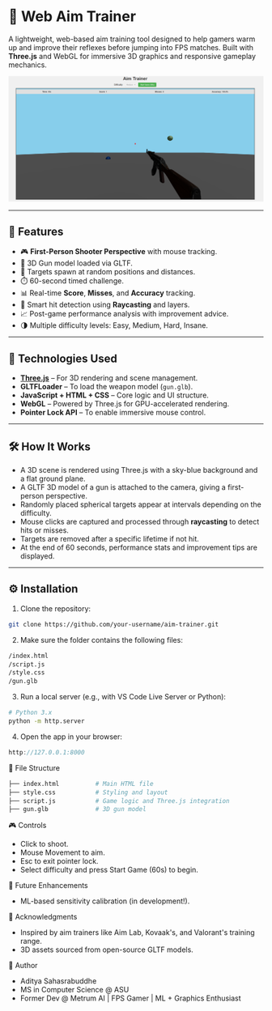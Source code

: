 # 🎯 Web Aim Trainer

A lightweight, web-based aim training tool designed to help gamers warm up and improve their reflexes before jumping into FPS matches. Built with **Three.js** and WebGL for immersive 3D graphics and responsive gameplay mechanics.

![Screenshot](images/screenshot.png)

---

## 🚀 Features

- 🎮 **First-Person Shooter Perspective** with mouse tracking.
- 🔫 3D Gun model loaded via GLTF.
- 🎯 Targets spawn at random positions and distances.
- ⏱️ 60-second timed challenge.
- 📊 Real-time **Score**, **Misses**, and **Accuracy** tracking.
- 🧠 Smart hit detection using **Raycasting** and layers.
- 📈 Post-game performance analysis with improvement advice.
- 🌗 Multiple difficulty levels: Easy, Medium, Hard, Insane.

---

## 🧰 Technologies Used

- [**Three.js**](https://threejs.org/) – For 3D rendering and scene management.
- **GLTFLoader** – To load the weapon model (`gun.glb`).
- **JavaScript + HTML + CSS** – Core logic and UI structure.
- **WebGL** – Powered by Three.js for GPU-accelerated rendering.
- **Pointer Lock API** – To enable immersive mouse control.

---

## 🛠️ How It Works

- A 3D scene is rendered using Three.js with a sky-blue background and a flat ground plane.
- A GLTF 3D model of a gun is attached to the camera, giving a first-person perspective.
- Randomly placed spherical targets appear at intervals depending on the difficulty.
- Mouse clicks are captured and processed through **raycasting** to detect hits or misses.
- Targets are removed after a specific lifetime if not hit.
- At the end of 60 seconds, performance stats and improvement tips are displayed.

---

## ⚙️ Installation

1. Clone the repository:

```bash
git clone https://github.com/your-username/aim-trainer.git
```

2. Make sure the folder contains the following files:

```bash
/index.html
/script.js
/style.css
/gun.glb
```

3. Run a local server (e.g., with VS Code Live Server or Python):

```bash
# Python 3.x
python -m http.server
```

4. Open the app in your browser:
```cpp
http://127.0.0.1:8000
```

📁 File Structure

```bash
├── index.html          # Main HTML file
├── style.css           # Styling and layout
├── script.js           # Game logic and Three.js integration
├── gun.glb             # 3D gun model
```

🎮 Controls
* Click to shoot.
* Mouse Movement to aim.
* Esc to exit pointer lock.
* Select difficulty and press Start Game (60s) to begin.

🧠 Future Enhancements
* ML-based sensitivity calibration (in development!).

🙌 Acknowledgments
* Inspired by aim trainers like Aim Lab, Kovaak's, and Valorant's training range.
* 3D assets sourced from open-source GLTF models.

👤 Author

* Aditya Sahasrabuddhe
* MS in Computer Science @ ASU
* Former Dev @ Metrum AI | FPS Gamer | ML + Graphics Enthusiast